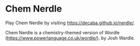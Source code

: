 # Chem Nerdle

Play Chem Nerdle by visiting https://decaba.github.io/nerdle/.

Chem Nerdle is a chemistry-themed version of Wordle (https://www.powerlanguage.co.uk/wordle/), by Josh Wardle.
